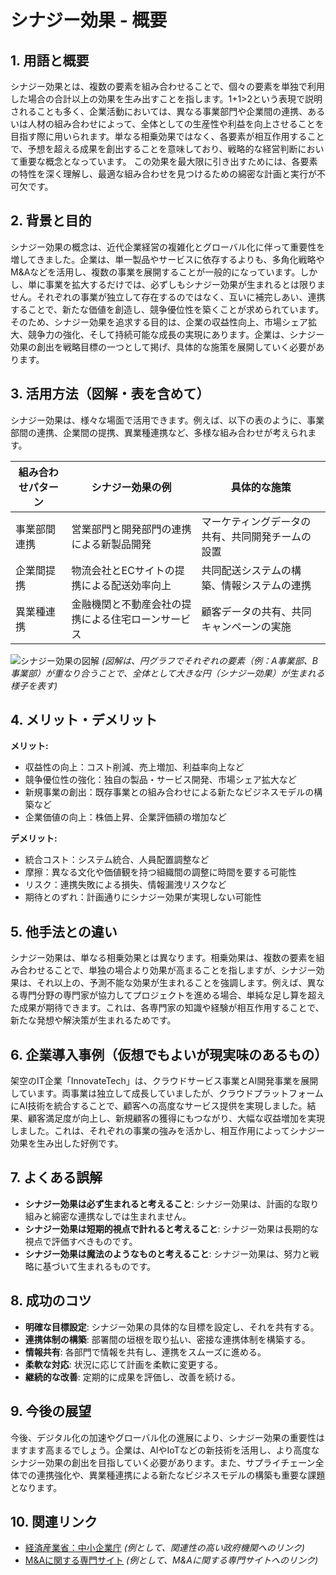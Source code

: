 # シナジー効果 - 概要

## 1. 用語と概要

シナジー効果とは、複数の要素を組み合わせることで、個々の要素を単独で利用した場合の合計以上の効果を生み出すことを指します。1+1>2という表現で説明されることも多く、企業活動においては、異なる事業部門や企業間の連携、あるいは人材の組み合わせによって、全体としての生産性や利益を向上させることを目指す際に用いられます。単なる相乗効果ではなく、各要素が相互作用することで、予想を超える成果を創出することを意味しており、戦略的な経営判断において重要な概念となっています。  この効果を最大限に引き出すためには、各要素の特性を深く理解し、最適な組み合わせを見つけるための綿密な計画と実行が不可欠です。


## 2. 背景と目的

シナジー効果の概念は、近代企業経営の複雑化とグローバル化に伴って重要性を増してきました。企業は、単一製品やサービスに依存するよりも、多角化戦略やM&Aなどを活用し、複数の事業を展開することが一般的になっています。しかし、単に事業を拡大するだけでは、必ずしもシナジー効果が生まれるとは限りません。それぞれの事業が独立して存在するのではなく、互いに補完しあい、連携することで、新たな価値を創造し、競争優位性を築くことが求められています。そのため、シナジー効果を追求する目的は、企業の収益性向上、市場シェア拡大、競争力の強化、そして持続可能な成長の実現にあります。企業は、シナジー効果の創出を戦略目標の一つとして掲げ、具体的な施策を展開していく必要があります。


## 3. 活用方法（図解・表を含めて）

シナジー効果は、様々な場面で活用できます。例えば、以下の表のように、事業部間の連携、企業間の提携、異業種連携など、多様な組み合わせが考えられます。

| 組み合わせパターン | シナジー効果の例 | 具体的な施策 |
|---|---|---|
| 事業部間連携 | 営業部門と開発部門の連携による新製品開発 | マーケティングデータの共有、共同開発チームの設置 |
| 企業間提携 | 物流会社とECサイトの提携による配送効率向上 | 共同配送システムの構築、情報システムの連携 |
| 異業種連携 | 金融機関と不動産会社の提携による住宅ローンサービス | 顧客データの共有、共同キャンペーンの実施 |


![シナジー効果の図解](https://via.placeholder.com/600x400?text=シナジー効果図解)  *(図解は、円グラフでそれぞれの要素（例：A事業部、B事業部）が重なり合うことで、全体として大きな円（シナジー効果）が生まれる様子を表す)*


## 4. メリット・デメリット

**メリット:**

* 収益性の向上：コスト削減、売上増加、利益率向上など
* 競争優位性の強化：独自の製品・サービス開発、市場シェア拡大など
* 新規事業の創出：既存事業との組み合わせによる新たなビジネスモデルの構築など
* 企業価値の向上：株価上昇、企業評価額の増加など


**デメリット:**

* 統合コスト：システム統合、人員配置調整など
* 摩擦：異なる文化や価値観を持つ組織間の調整に時間を要する可能性
* リスク：連携失敗による損失、情報漏洩リスクなど
* 期待とのずれ：計画通りにシナジー効果が実現しない可能性


## 5. 他手法との違い

シナジー効果は、単なる相乗効果とは異なります。相乗効果は、複数の要素を組み合わせることで、単独の場合より効果が高まることを指しますが、シナジー効果は、それ以上の、予測不能な効果が生まれることを強調します。例えば、異なる専門分野の専門家が協力してプロジェクトを進める場合、単純な足し算を超えた成果が期待できます。これは、各専門家の知識や経験が相互作用することで、新たな発想や解決策が生まれるためです。


## 6. 企業導入事例（仮想でもよいが現実味のあるもの）

架空のIT企業「InnovateTech」は、クラウドサービス事業とAI開発事業を展開しています。両事業は独立して成長していましたが、クラウドプラットフォームにAI技術を統合することで、顧客への高度なサービス提供を実現しました。結果、顧客満足度が向上し、新規顧客の獲得にもつながり、大幅な収益増加を実現しました。これは、それぞれの事業の強みを活かし、相互作用によってシナジー効果を生み出した好例です。


## 7. よくある誤解

* **シナジー効果は必ず生まれると考えること**: シナジー効果は、計画的な取り組みと綿密な連携なしでは生まれません。
* **シナジー効果は短期的視点で計れると考えること**: シナジー効果は長期的な視点で評価すべきものです。
* **シナジー効果は魔法のようなものと考えること**: シナジー効果は、努力と戦略に基づいて生まれるものです。


## 8. 成功のコツ

* **明確な目標設定**: シナジー効果の具体的な目標を設定し、それを共有する。
* **連携体制の構築**: 部署間の垣根を取り払い、密接な連携体制を構築する。
* **情報共有**: 各部門で情報を共有し、連携をスムーズに進める。
* **柔軟な対応**: 状況に応じて計画を柔軟に変更する。
* **継続的な改善**: 定期的に成果を評価し、改善を続ける。


## 9. 今後の展望

今後、デジタル化の加速やグローバル化の進展により、シナジー効果の重要性はますます高まるでしょう。企業は、AIやIoTなどの新技術を活用し、より高度なシナジー効果の創出を目指していく必要があります。また、サプライチェーン全体での連携強化や、異業種連携による新たなビジネスモデルの構築も重要な課題となります。


## 10. 関連リンク

* [経済産業省：中小企業庁](https://www.chusho.meti.go.jp/) *(例として、関連性の高い政府機関へのリンク)*
* [M&Aに関する専門サイト](https://www.example.com/ma) *(例として、M&Aに関する専門サイトへのリンク)*



